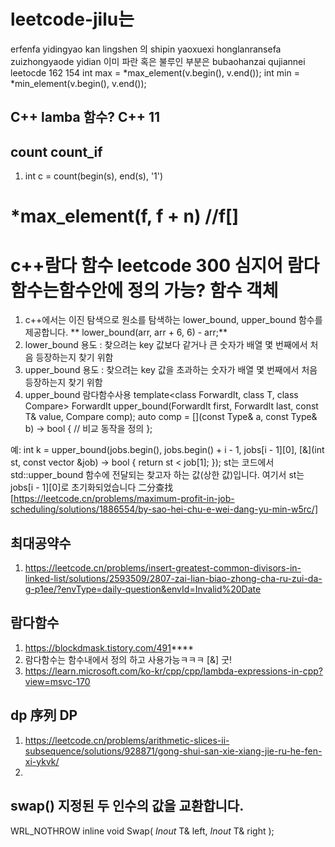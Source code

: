 # leetcode-jilu는
erfenfa yidingyao kan lingshen 의 shipin yaoxuexi honglanransefa zuizhongyaode yidian 이미 파란 혹은 불루인 부분은 bubaohanzai qujiannei leetocde 162 154
int max = *max_element(v.begin(), v.end());
int min = *min_element(v.begin(), v.end());

## C++ lamba 함수? C++ 11

## count count_if
1. int c = count(begin(s), end(s), '1')

# *max_element(f, f + n) //f[]

# c++람다 함수 leetcode 300 심지어 람다 함수는함수안에 정의 가능? 함수 객체 
1. c++에서는 이진 탐색으로 원소를 탐색하는 lower_bound, upper_bound 함수를 제공합니다. ** lower_bound(arr, arr + 6, 6) - arr;**
2. lower_bound
용도 : 찾으려는 key 값보다 같거나 큰 숫자가 배열 몇 번째에서 처음 등장하는지 찾기 위함
3. upper_bound
용도 : 찾으려는 key 값을 초과하는 숫자가 배열 몇 번째에서 처음 등장하는지 찾기 위함
4. upper_bound 람다함수사용
template<class ForwardIt, class T, class Compare>
ForwardIt upper_bound(ForwardIt first, ForwardIt last, const T& value, Compare comp);
auto comp = [](const Type& a, const Type& b) -> bool {
    // 비교 동작을 정의
};

예: int k = upper_bound(jobs.begin(), jobs.begin() + i - 1, jobs[i - 1][0], [&](int st, const vector<int> &job) -> bool {
    return st < job[1];
});
st는 코드에서 std::upper_bound 함수에 전달되는 찾고자 하는 값(상한 값)입니다. 여기서 st는 jobs[i - 1][0]로 초기화되었습니다
二分查找[https://leetcode.cn/problems/maximum-profit-in-job-scheduling/solutions/1886554/by-sao-hei-chu-e-wei-dang-yu-min-w5rc/]

## 최대공약수
1. https://leetcode.cn/problems/insert-greatest-common-divisors-in-linked-list/solutions/2593509/2807-zai-lian-biao-zhong-cha-ru-zui-da-g-p1ee/?envType=daily-question&envId=Invalid%20Date

## 람다함수
1. https://blockdmask.tistory.com/491****
2. 람다함수는 함수내에서 정의 하고 사용가능ㅋㅋㅋ [&] 굿!
3. https://learn.microsoft.com/ko-kr/cpp/cpp/lambda-expressions-in-cpp?view=msvc-170

## dp 序列 DP
1. https://leetcode.cn/problems/arithmetic-slices-ii-subsequence/solutions/928871/gong-shui-san-xie-xiang-jie-ru-he-fen-xi-ykvk/
2. 

## swap() 지정된 두 인수의 값을 교환합니다.
WRL_NOTHROW inline void Swap(
   _Inout_ T& left,
   _Inout_ T& right
);
